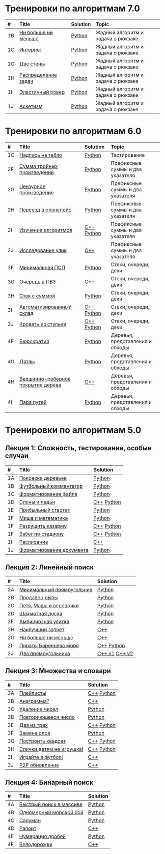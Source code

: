 # Тренировки по алгоритмам 7.0
| # | Title | Solution | Topic |
| :--- | :--- | :--- | :--- |
| 1B | <a href="https://contest.yandex.ru/contest/74964/problems/B/">Ни больше ни меньше</a> | <a href="/training-7.0/7-b.py">Python</a> | Жадный алгоритм и задача о рюкзаке |
| 1C | <a href="https://contest.yandex.ru/contest/74964/problems/C/">Интернет</a> | <a href="/training-7.0/7-c.py">Python</a> | Жадный алгоритм и задача о рюкзаке |
| 1G | <a href="https://contest.yandex.ru/contest/74964/problems/G/">Две стены</a> | <a href="/training-7.0/7-g.py">Python</a> | Жадный алгоритм и задача о рюкзаке |
| 1H | <a href="https://contest.yandex.ru/contest/74964/problems/H/">Распределение задач</a> | <a href="/training-7.0/7-h.py">Python</a> | Жадный алгоритм и задача о рюкзаке |
| 1I | <a href="https://contest.yandex.ru/contest/74964/problems/I/">Эластичный ровер</a> | <a href="/training-7.0/7-i.py">Python</a> | Жадный алгоритм и задача о рюкзаке |
| 1J | <a href="https://contest.yandex.ru/contest/74964/problems/J/">Аскетизм</a> | <a href="/training-7.0/7-j.py">Python</a> | Жадный алгоритм и задача о рюкзаке |

# Тренировки по алгоритмам 6.0
| # | Title | Solution | Topic |
| :--- | :--- | :--- | :--- |
| 1C | <a href="https://contest.yandex.ru/contest/66792/problems/C/">Надпись на табло</a> | <a href="/training-6.0/6-1c.py">Python</a> | Тестирование |
| 2F | <a href="https://contest.yandex.ru/contest/66793/problems/F/">Сумма тройных произведений</a> | <a href="/training-6.0/6-2f.py">Python</a> | Префиксные суммы и два указателя |
| 2G | <a href="https://contest.yandex.ru/contest/66793/problems/G/">Цензурное произведение</a> | <a href="/training-6.0/6-2g.py">Python</a> | Префиксные суммы и два указателя |
| 2H | <a href="https://contest.yandex.ru/contest/66793/problems/H/">Переезд в опенспейс</a> | <a href="/training-6.0/6-2h.py">Python</a> | Префиксные суммы и два указателя |
| 2I | <a href="https://contest.yandex.ru/contest/66793/problems/I/">Изучение алгоритмов</a> | <a href="/training-6.0/6-2i.cpp">C++</a> <a href="/training-6.0/6-2i.py">Python</a> | Префиксные суммы и два указателя |
| 2J | <a href="https://contest.yandex.ru/contest/66793/problems/J/">Исследование улик</a> | <a href="/training-6.0/6-2j.cpp">C++</a> | Префиксные суммы и два указателя |
| 3F | <a href="https://contest.yandex.ru/contest/66794/problems/F/">Минимальная ПСП</a> | <a href="/training-6.0/6-3f.py">Python</a> | Стеки, очереди, деки |
| 3G | <a href="https://contest.yandex.ru/contest/66794/problems/G/">Очередь в ПВЗ</a> | <a href="/training-6.0/6-3g.cpp">C++</a> | Стеки, очереди, деки |
| 3H | <a href="https://contest.yandex.ru/contest/66794/problems/H/">Стек с суммой</a> | <a href="/training-6.0/6-3h.py">Python</a> | Стеки, очереди, деки |
| 3I | <a href="https://contest.yandex.ru/contest/66794/problems/I/">Автоматизированный склад</a> | <a href="/training-6.0/6-3i.cpp">C++</a> <a href="/training-6.0/6-3i.py">Python</a> | Стеки, очереди, деки |
| 3J | <a href="https://contest.yandex.ru/contest/66794/problems/J/">Кровать из стульев</a> | <a href="/training-6.0/6-3j.cpp">C++</a> <a href="/training-6.0/6-3j.py">Python</a> | Стеки, очереди, деки |
| 4F | <a href="https://contest.yandex.ru/contest/66795/problems/F/">Бюрократия</a> | <a href="/training-6.0/6-4f.py">Python</a> | Деревья, представления и обходы |
| 4G | <a href="https://contest.yandex.ru/contest/66795/problems/G/">Дятлы</a> | <a href="/training-6.0/6-4g.py">Python</a> | Деревья, представления и обходы |
| 4H | <a href="https://contest.yandex.ru/contest/66795/problems/H/">Вершинно-реберное покрытие дерева</a> | <a href="/training-6.0/6-4h.cpp">C++</a> | Деревья, представления и обходы |
| 4I | <a href="https://contest.yandex.ru/contest/66795/problems/I/">Пара путей</a> | <a href="/training-6.0/6-4i.py">Python</a> | Деревья, представления и обходы |

# Тренировки по алгоритмам 5.0
## Лекция 1: Сложность, тестирование, особые случаи
| # | Title | Solution |
| :--- | :--- | :--- |
| 1A | <a href="https://contest.yandex.ru/contest/59539/problems/A/">Покраска деревьев</a> | <a href="/training-5.0/5-1a.py">Python</a> |
| 1B | <a href="https://contest.yandex.ru/contest/59539/problems/B/">Футбольный комментатор</a> | <a href="/training-5.0/5-1b.py">Python</a> |
| 1C | <a href="https://contest.yandex.ru/contest/59539/problems/C/">Форматирование файла</a> | <a href="/training-5.0/5-1c.py">Python</a> |
| 1D | <a href="https://contest.yandex.ru/contest/59539/problems/D/">Слоны и ладьи</a> | <a href="/training-5.0/5-1d.cpp">C++</a> <a href="/training-5.0/5-1d.py">Python</a> |
| 1E | <a href="https://contest.yandex.ru/contest/59539/problems/E/">Прибыльный стартап</a> | <a href="/training-5.0/5-1e.py">Python</a> |
| 1F | <a href="https://contest.yandex.ru/contest/59539/problems/F/">Миша и математика</a> | <a href="/training-5.0/5-1f.py">Python</a> |
| 1F | <a href="https://contest.yandex.ru/contest/59539/problems/G/">Разрушить казарму</a> | <a href="/training-5.0/5-1g.cpp">C++</a> <a href="/training-5.0/5-1g.py">Python</a> |
| 1F | <a href="https://contest.yandex.ru/contest/59539/problems/H/">Забег по стадиону</a> | <a href="/training-5.0/5-1h.cpp">C++</a> <a href="/training-5.0/5-1h.py">Python</a> |
| 1I | <a href="https://contest.yandex.ru/contest/59539/problems/I/">Расписание</a> | <a href="/training-5.0/5-1i.cpp">C++</a> |
| 1J | <a href="https://contest.yandex.ru/contest/59539/problems/J/">Форматирование документа</a> | <a href="/training-5.0/5-1j.py">Python</a> |

## Лекция 2: Линейный поиск
| # | Title | Solution |
| :--- | :--- | :--- |
| 2A | <a href="https://contest.yandex.ru/contest/59540/problems/A/">Минимальный прямоугольник</a> | <a href="/training-5.0/5-2a.py">Python</a> |
| 2B | <a href="https://contest.yandex.ru/contest/59540/problems/B/">Продавец рыбы</a> | <a href="/training-5.0/5-2b.py">Python</a> |
| 2C | <a href="https://contest.yandex.ru/contest/59540/problems/C/">Петя, Маша и верёвочки</a> | <a href="/training-5.0/5-2c.py">Python</a> |
| 2D | <a href="https://contest.yandex.ru/contest/59540/problems/D/">Шахматная доска</a> | <a href="/training-5.0/5-2d.py">Python</a> |
| 2E | <a href="https://contest.yandex.ru/contest/59540/problems/E/">Амбициозная улитка</a> | <a href="/training-5.0/5-2e.py">Python</a> |
| 2H | <a href="https://contest.yandex.ru/contest/59540/problems/H/">Наилучший запрет</a> | <a href="/training-5.0/5-2h.cpp">C++</a> |
| 2G | <a href="https://contest.yandex.ru/contest/59540/problems/G/">Ни больше ни меньше</a> | <a href="/training-5.0/5-2g.cpp">C++</a> |
| 2I | <a href="https://contest.yandex.ru/contest/59540/problems/I/">Пираты Баренцева моря</a> | <a href="/training-5.0/5-2i.cpp">C++</a> <a href="/training-5.0/5-2i.py">Python</a> |
| 2J | <a href="https://contest.yandex.ru/contest/59540/problems/J/">Два прямоугольника</a> | <a href="/training-5.0/5-2j-v1.cpp">C++ v1</a> <a href="/training-5.0/5-2j-v2.cpp">C++ v2</a> |

## Лекция 3: Множества и словари
| # | Title | Solution |
| :--- | :--- | :--- |
| 3A | <a href="https://contest.yandex.ru/contest/59541/problems/A/">Плейлисты</a> | <a href="/training-5.0/5-3a.cpp">C++</a> <a href="/training-5.0/5-3a.py">Python</a> |
| 3B | <a href="https://contest.yandex.ru/contest/59541/problems/B/">Анаграмма?</a> | <a href="/training-5.0/5-3b.cpp">C++</a>|
| 3C | <a href="https://contest.yandex.ru/contest/59541/problems/C/">Удаление чисел</a> | <a href="/training-5.0/5-3c.py">Python</a>|
| 3D | <a href="https://contest.yandex.ru/contest/59541/problems/D/">Повторяющееся число</a> | <a href="/training-5.0/5-3d.py">Python</a>|
| 3E | <a href="https://contest.yandex.ru/contest/59541/problems/E/">Два из трех</a> | <a href="/training-5.0/5-3e.cpp">C++</a> <a href="/training-5.0/5-3e.py">Python</a>|
| 3F | <a href="https://contest.yandex.ru/contest/59541/problems/F/">Замена слов</a> | <a href="/training-5.0/5-3f.py">Python</a>|
| 3G | <a href="https://contest.yandex.ru/contest/59541/problems/G/">Построить квадрат</a> | <a href="/training-5.0/5-3g.cpp">C++</a> <a href="/training-5.0/5-3g.py">Python</a>|
| 3H | <a href="https://contest.yandex.ru/contest/59541/problems/H/">Спички детям не игрушка!</a> | <a href="/training-5.0/5-3h.cpp">C++</a> <a href="/training-5.0/5-3h.py">Python</a>|
| 3I | <a href="https://contest.yandex.ru/contest/59541/problems/I/">Играйте в футбол!</a> | <a href="/training-5.0/5-3i.cpp">C++</a>|
| 3J | <a href="https://contest.yandex.ru/contest/59541/problems/J/">P2P обновление</a> | <a href="/training-5.0/5-3j.cpp">C++</a>|

## Лекция 4: Бинарный поиск
| # | Title | Solution |
| :--- | :--- | :--- |
| 4A | <a href="https://contest.yandex.ru/contest/59542/problems/A/">Быстрый поиск в массиве</a> | <a href="/training-5.0/5-4a.py">Python</a> |
| 4B | <a href="https://contest.yandex.ru/contest/59542/problems/B/">Одномерный морской бой</a> | <a href="/training-5.0/5-4b.py">Python</a> |
| 4C | <a href="https://contest.yandex.ru/contest/59542/problems/C/">Саруман</a> | <a href="/training-5.0/5-4c.py">Python</a> |
| 4D | <a href="https://contest.yandex.ru/contest/59542/problems/D/">Рапорт</a> | <a href="/training-5.0/5-4d.cpp">C++</a> |
| 4E | <a href="https://contest.yandex.ru/contest/59542/problems/E/">Нумерация дробей</a> | <a href="/training-5.0/5-4e.py">Python</a> |
| 4F | <a href="https://contest.yandex.ru/contest/59542/problems/F/">Велодорожки</a> | <a href="/training-5.0/5-4f.cpp">C++</a> |
